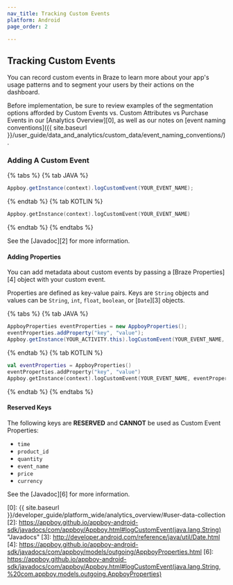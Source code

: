 ```yaml
---
nav_title: Tracking Custom Events
platform: Android
page_order: 2

---
```

## Tracking Custom Events

You can record custom events in Braze to learn more about your app's usage patterns and to segment your users by their actions on the dashboard.

Before implementation, be sure to review examples of the segmentation options afforded by Custom Events vs. Custom Attributes vs Purchase Events in our [Analytics Overview][0], as well as our notes on [event naming conventions]({{ site.baseurl }}/user_guide/data_and_analytics/custom_data/event_naming_conventions/).

### Adding A Custom Event

{% tabs %}
{% tab JAVA %}

```java
Appboy.getInstance(context).logCustomEvent(YOUR_EVENT_NAME);
```

{% endtab %}
{% tab KOTLIN %}

```kotlin
Appboy.getInstance(context).logCustomEvent(YOUR_EVENT_NAME)
```

{% endtab %}
{% endtabs %}

See the [Javadoc][2] for more information.

#### Adding Properties

You can add metadata about custom events by passing a [Braze Properties][4] object with your custom event.

Properties are defined as key-value pairs.  Keys are `String` objects and values can be `String`, `int`, `float`, `boolean`, or [`Date`][3] objects.

{% tabs %}
{% tab JAVA %}

```java
AppboyProperties eventProperties = new AppboyProperties();
eventProperties.addProperty("key", "value");
Appboy.getInstance(YOUR_ACTIVITY.this).logCustomEvent(YOUR_EVENT_NAME, eventProperties);
```

{% endtab %}
{% tab KOTLIN %}

```kotlin
val eventProperties = AppboyProperties()
eventProperties.addProperty("key", "value")
Appboy.getInstance(context).logCustomEvent(YOUR_EVENT_NAME, eventProperties)
```

{% endtab %}
{% endtabs %}

#### Reserved Keys

The following keys are __RESERVED__ and __CANNOT__ be used as Custom Event Properties:

- `time`
- `product_id`
- `quantity`
- `event_name`
- `price`
- `currency`

See the [Javadoc][6] for more information.

[0]: {{ site.baseurl }}/developer_guide/platform_wide/analytics_overview/#user-data-collection
[2]: https://appboy.github.io/appboy-android-sdk/javadocs/com/appboy/Appboy.html#logCustomEvent(java.lang.String) "Javadocs"
[3]: http://developer.android.com/reference/java/util/Date.html
[4]: https://appboy.github.io/appboy-android-sdk/javadocs/com/appboy/models/outgoing/AppboyProperties.html
[6]: https://appboy.github.io/appboy-android-sdk/javadocs/com/appboy/Appboy.html#logCustomEvent(java.lang.String,%20com.appboy.models.outgoing.AppboyProperties)
